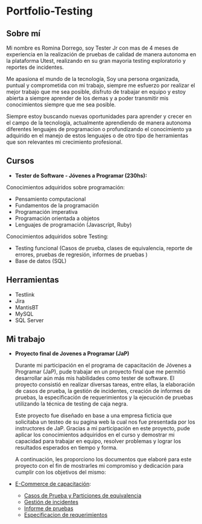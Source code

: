 # Portfolio-Testing
## Sobre mí
Mi nombre es Romina Dorrego, soy Tester Jr con mas de 4 meses de experiencia en la realización de pruebas de calidad de manera autonoma en la plataforma Utest, realizando en su gran mayoria testing exploratorio y reportes de incidentes.

Me apasiona el mundo de la tecnología, Soy una persona organizada, puntual y comprometida con mi trabajo, siempre me esfuerzo por realizar el mejor trabajo que me sea posible, disfruto de trabajar en equipo y estoy abierta a siempre aprender de los demas y a poder transmitir mis conocimientos siempre que me sea posible. 

Siempre estoy buscando nuevas oportunidades para aprender y crecer en el campo de la tecnología, actualmente aprendiendo de manera autonoma diferentes lenguajes de programacion o profundizando el conocimiento ya adquirido en el manejo de estos lenguajes o de otro tipo de herramientas que son relevantes mi crecimiento profesional.


## Cursos
* **Tester de Software - Jóvenes a Programar (230hs):**

Conocimientos adquiridos sobre programación:  
* Pensamiento computacional
* Fundamentos de la programación
* Programación imperativa 
* Programación orientada a objetos
* Lenguajes de programación (Javascript, Ruby)

Conocimientos adquiridos sobre Testing:  
* Testing funcional (Casos de prueba, clases de equivalencia, reporte de errores, pruebas de regresión, informes de pruebas )
* Base de datos (SQL)
  
## Herramientas
* Testlink
* Jira
* MantisBT
* MySQL
* SQL Server

## Mi trabajo
* **Proyecto final de Jovenes a Programar (JaP)**

  Durante mi participación en el programa de capacitación de Jóvenes a Programar (JaP), pude trabajar en un proyecto final que me permitió desarrollar aún más mis habilidades como tester de software. El proyecto consistió en realizar diversas tareas, entre ellas, la elaboración de casos de prueba, la gestión de incidentes, creación de informes de pruebas, la especificación de requerimientos y la ejecución de pruebas utilizando la técnica de testing de caja negra.

  Este proyecto fue diseñado en base a una empresa ficticia que solicitaba un testeo de su pagina web la cual nos fue presentada por los instructores de JaP. Gracias a mi participación en este proyecto, pude aplicar los conocimientos adquiridos en el curso y demostrar mi capacidad para trabajar en equipo, resolver problemas y lograr los resultados esperados en tiempo y forma.

  A continuación, les proporciono los documentos que elaboré para este proyecto con el fin de mostrarles mi compromiso y dedicación para cumplir con los objetivos del mismo:

* [E-Commerce de capacitación](https://japceibal.github.io/e-mercado-TESTING/index.html):
  * [Casos de Prueba y Particiones de equivalencia](https://docs.google.com/spreadsheets/d/1TvAI0-lH8PBjy4GQQio73aG94dBqO4by/edit?usp=sharing&ouid=107183030558778130826&rtpof=true&sd=true)
  * [Gestión de incidentes](https://docs.google.com/spreadsheets/d/1T0fkiOsMN6dQOfaZQXzJuJDVuXg6FZP0/edit?usp=sharing&ouid=107183030558778130826&rtpof=true&sd=true)
  * [Informe de pruebas](https://docs.google.com/document/d/1cZWo0D3MjRou70bylV4zN87EO72SjUrn/edit?usp=sharing&ouid=107183030558778130826&rtpof=true&sd=true)
  * [Especificacion de requerimientos](https://docs.google.com/document/d/1_Ajfr3PvnirJXBUgRGa6QpT4rFbrYa6S/edit?usp=sharing&ouid=107183030558778130826&rtpof=true&sd=true)
